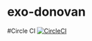 # exo-donovan

#Circle CI 
[![CircleCI](https://circleci.com/gh/RSRBX07/exo-donovan.svg?style=svg)](https://circleci.com/gh/RSRBX07/exo-donovan)
